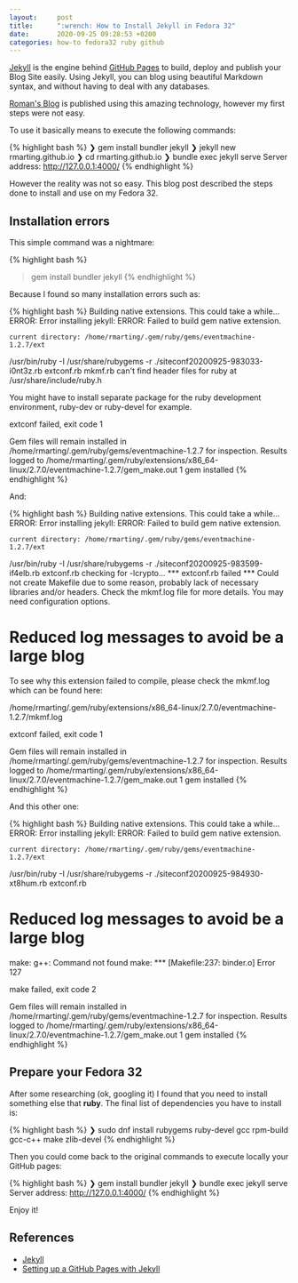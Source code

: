 ```yaml
---
layout:     post
title:      ":wrench: How to Install Jekyll in Fedora 32"
date:       2020-09-25 09:28:53 +0200
categories: how-to fedora32 ruby github
---
```


[Jekyll](https://jekyllrb.com/) is the engine behind [GitHub Pages](https://pages.github.com/)
to build, deploy and publish your Blog Site easily. Using Jekyll, you can blog using
beautiful Markdown syntax, and without having to deal with any databases.

[Roman's Blog](https://rmarting.github.io) is published using this amazing technology, however
my first steps were not easy. 

To use it basically means to execute the following commands:

{% highlight bash %}
❯ gem install bundler jekyll
❯ jekyll new rmarting.github.io
❯ cd rmarting.github.io
❯ bundle exec jekyll serve
   Server address: http://127.0.0.1:4000/
{% endhighlight %}

However the reality was not so easy. This blog post described the steps done to install and use
on my Fedora 32.

## Installation errors

This simple command was a nightmare:

{% highlight bash %}
>  gem install bundler jekyll
{% endhighlight %}

Because I found so many installation errors such as:

{% highlight bash %}
Building native extensions. This could take a while...
ERROR:  Error installing jekyll:
        ERROR: Failed to build gem native extension.

    current directory: /home/rmarting/.gem/ruby/gems/eventmachine-1.2.7/ext
/usr/bin/ruby -I /usr/share/rubygems -r ./siteconf20200925-983033-i0nt3z.rb extconf.rb
mkmf.rb can't find header files for ruby at /usr/share/include/ruby.h

You might have to install separate package for the ruby development
environment, ruby-dev or ruby-devel for example.

extconf failed, exit code 1

Gem files will remain installed in /home/rmarting/.gem/ruby/gems/eventmachine-1.2.7 for inspection.
Results logged to /home/rmarting/.gem/ruby/extensions/x86_64-linux/2.7.0/eventmachine-1.2.7/gem_make.out
1 gem installed
{% endhighlight %}

And:

{% highlight bash %}
Building native extensions. This could take a while...
ERROR:  Error installing jekyll:
        ERROR: Failed to build gem native extension.

    current directory: /home/rmarting/.gem/ruby/gems/eventmachine-1.2.7/ext
/usr/bin/ruby -I /usr/share/rubygems -r ./siteconf20200925-983599-if4elb.rb extconf.rb
checking for -lcrypto... *** extconf.rb failed ***
Could not create Makefile due to some reason, probably lack of necessary
libraries and/or headers.  Check the mkmf.log file for more details.  You may
need configuration options.

# Reduced log messages to avoid be a large blog

To see why this extension failed to compile, please check the mkmf.log which can be found here:

  /home/rmarting/.gem/ruby/extensions/x86_64-linux/2.7.0/eventmachine-1.2.7/mkmf.log

extconf failed, exit code 1

Gem files will remain installed in /home/rmarting/.gem/ruby/gems/eventmachine-1.2.7 for inspection.
Results logged to /home/rmarting/.gem/ruby/extensions/x86_64-linux/2.7.0/eventmachine-1.2.7/gem_make.out
1 gem installed
{% endhighlight %}

And this other one:

{% highlight bash %}
Building native extensions. This could take a while...
ERROR:  Error installing jekyll:
        ERROR: Failed to build gem native extension.

    current directory: /home/rmarting/.gem/ruby/gems/eventmachine-1.2.7/ext
/usr/bin/ruby -I /usr/share/rubygems -r ./siteconf20200925-984930-xt8hum.rb extconf.rb

# Reduced log messages to avoid be a large blog

make: g++: Command not found
make: *** [Makefile:237: binder.o] Error 127

make failed, exit code 2

Gem files will remain installed in /home/rmarting/.gem/ruby/gems/eventmachine-1.2.7 for inspection.
Results logged to /home/rmarting/.gem/ruby/extensions/x86_64-linux/2.7.0/eventmachine-1.2.7/gem_make.out
1 gem installed
{% endhighlight %}

## Prepare your Fedora 32

After some researching (ok, googling it) I found that you need to install something else that **ruby**. The
final list of dependencies you have to install is:

{% highlight bash %}
❯ sudo dnf install rubygems ruby-devel gcc rpm-build gcc-c++ make zlib-devel
{% endhighlight %}

Then you could come back to the original commands to execute locally your GitHub pages:

{% highlight bash %}
❯ gem install bundler jekyll
❯ bundle exec jekyll serve
   Server address: http://127.0.0.1:4000/
{% endhighlight %}

Enjoy it!

## References

* [Jekyll](https://jekyllrb.com/)
* [Setting up a GitHub Pages with Jekyll](https://docs.github.com/en/github/working-with-github-pages/setting-up-a-github-pages-site-with-jekyll)
